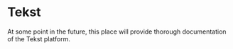 # Tekst

At some point in the future, this place will provide thorough documentation of the Tekst platform.
